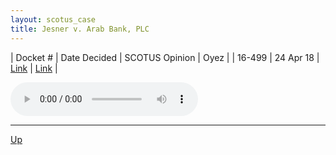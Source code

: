 ```yaml
---
layout: scotus_case
title: Jesner v. Arab Bank, PLC
---
```


| Docket # | Date Decided | SCOTUS Opinion | Oyez |
| 16-499 | 24 Apr 18 | [Link](https://www.supremecourt.gov/opinions/preliminaryprint/584US1PP_final.pdf#page=283) | [Link](https://www.oyez.org/cases/2017/16-499) |

<audio controls>
   <source src='./resources/16-499.mp3' type='audio/mpeg'>
</audio>

<object data='./resources/16-499.pdf' type='application/pdf'></object>

---

[Up](./README.md)